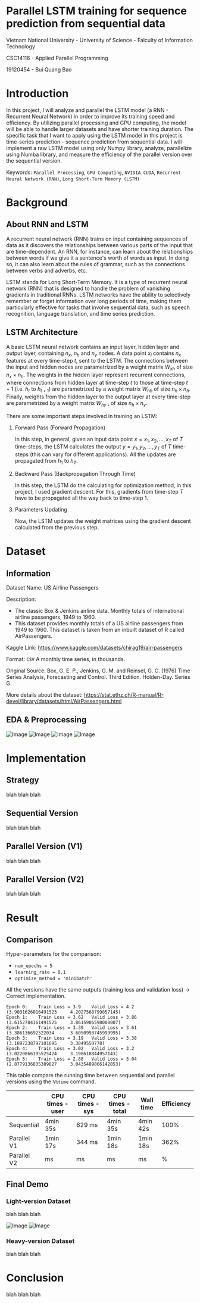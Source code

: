 # Parallel LSTM training for sequence prediction from sequential data

Vietnam National University - University of Science - Falculty of Information Technology

CSC14116 - Applied Parallel Programming

19120454 - Bui Quang Bao

# Introduction

In this project, I will analyze and parallel the LSTM model (a RNN - Recurrent Neural Network) in order to improve its training speed and efficiency. By utilizing parallel processing and GPU computing, the model will be able to handle larger datasets and have shorter training duration. The specific task that I want to apply using the LSTM model in this project is time-series prediction - sequence prediction from sequential data. I will implement a raw LSTM model using only Numpy library, analyze, parallelize using Numba library, and measure the efficiency of the parallel version over the sequential version.

Keywords: `Parallel Processing`, `GPU Computing`, `NVIDIA CUDA`, `Recurrent Neural Network (RNN)`, `Long Short-Term Memory (LSTM)`

# Background

## About RNN and LSTM

A recurrent neural network (RNN) trains on input containing sequences of data as it discovers the relationships between various parts of the input that are time-dependent. An RNN, for instance, can learn about the relationships between words if we give it a sentence's worth of words as input. In doing so, it can also learn about the rules of grammar, such as the connections between verbs and adverbs, etc.

LSTM stands for Long Short-Term Memory. It is a type of recurrent neural network (RNN) that is designed to handle the problem of vanishing gradients in traditional RNNs. LSTM networks have the ability to selectively remember or forget information over long periods of time, making them particularly effective for tasks that involve sequential data, such as speech recognition, language translation, and time series prediction.

## LSTM Architecture

A basic LSTM neural network contains an input layer, hidden layer and output layer, containing $n_x$, $n_h$ and $n_y$ nodes. A data point $x_i$ contains $n_x$ features at every time-step $t$, sent to the LSTM. The connections between the input and hidden nodes are parametrized by a weight matrix $W_{xh}$ of size $n_x × n_h$. The weights in the hidden layer represent recurrent connections, where connections from hidden layer at time-step $t$ to those at time-step $t + 1$ (i.e. $h_t$ to $h_{t+1}$) are parametrized by a weight matrix $W_{hh}$ of size $n_h × n_h$. Finally, weights from the hidden layer to the output layer at every time-step are parametrized by a weight matrix $W_{hy}$ , of size $n_h × n_y$.

There are some important steps involved in training an LSTM:

1. Forward Pass (Forward Propagation)

   In this step, in general, given an input data point $x = x_1, x_2, ... , x_T$ of $T$ time-steps, the LSTM calculates the output $y = y_1, y_2, ... , y_T$ of $T$ time-steps (this can vary for different applications). All the updates are propagated from $h_1$ to $h_T$.

2. Backward Pass (Backpropagation Through Time)

   In this step, the LSTM do the calculating for optimization method, in this project, I used gradient descent. For this, gradients from time-step $T$ have to be propagated all the way back to time-step 1.
 
3. Parameters Updating

   Now, the LSTM updates the weight matrices using the gradient descent calculated from the previous step.

# Dataset

## Information

Dataset Name: US Airline Passengers

Description:
* The classic Box & Jenkins airline data. Monthly totals of international airline passengers, 1949 to 1960. 
* This dataset provides monthly totals of a US airline passengers from 1949 to 1960. This dataset is taken from an inbuilt dataset of R called AirPassengers.

Kaggle Link: https://www.kaggle.com/datasets/chirag19/air-passengers

Format: `CSV` A monthly time series, in thousands.

Original Source: Box, G. E. P., Jenkins, G. M. and Reinsel, G. C. (1976) Time Series Analysis, Forecasting and Control. Third Edition. Holden-Day. Series G.

More details about the dataset: https://stat.ethz.ch/R-manual/R-devel/library/datasets/html/AirPassengers.html

## EDA & Preprocessing

![Image](/visualization/passengers.png)
![Image](/visualization/change.png)
![Image](/visualization/change-normalized.png)
![Image](/visualization/change-encoded.png)

# Implementation

## Strategy

blah blah blah

## Sequential Version

blah blah blah

## Parallel Version (V1)

blah blah blah

## Parallel Version (V2)

blah blah blah

# Result

## Comparison

Hyper-parameters for the comparison: 
* `num_epochs = 5`
* `learning_rate = 0.1`
* `optimize_method = 'minibatch'`

All the versions have the same outputs (training loss and validation loss) -> Correct implementation.

```
Epoch 0:	Train Loss = 3.9	Valid Loss = 4.2 	 (3.9031626016491523 	 4.2027568799857145)
Epoch 1:	Train Loss = 3.62	Valid Loss = 3.86 	 (3.6152784161491525 	 3.8615986598000007)
Epoch 2:	Train Loss = 3.39	Valid Loss = 3.61 	 (3.386136692522034 	 3.6050993745999995)
Epoch 3:	Train Loss = 3.19	Valid Loss = 3.38 	 (3.1897238797101695 	 3.3849550778)
Epoch 4:	Train Loss = 3.02	Valid Loss = 3.2 	 (3.0220866195525424 	 3.198618844957143)
Epoch 5:	Train Loss = 2.88	Valid Loss = 3.04 	 (2.8779136835389827 	 3.0435489866142853)
```

This table compare the running time between sequential and parallel versions using the `%%time` command.

|             | CPU times - user | CPU times - sys | CPU times - total | Wall time | Efficiency |
|-------------|------------------|-----------------|-------------------|-----------|------------|
| Sequential  |         4min 35s |          629 ms |          4min 35s |  4min 42s |       100% |
| Parallel V1 |         1min 17s |          344 ms |          1min 18s |  1min 18s |       362% |
| Parallel V2 |               ms |              ms |                ms |        ms |          % |

## Final Demo

### Light-version Dataset

blah blah blah

![Image](/visualization/demo-light-losses.png)
![Image](/visualization/demo-light-result.png)

### Heavy-version Dataset

blah blah blah

# Conclusion

blah blah blah
